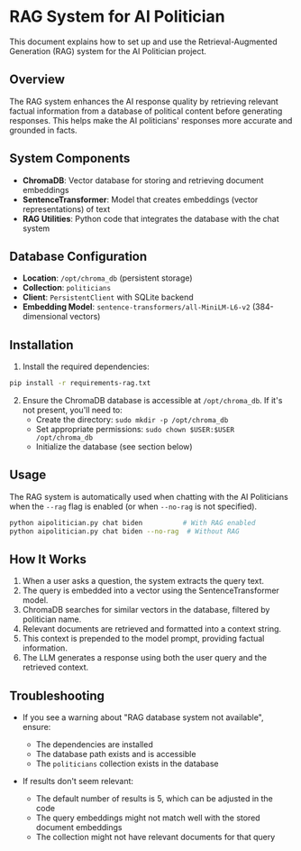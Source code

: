 # RAG System for AI Politician

This document explains how to set up and use the Retrieval-Augmented Generation (RAG) system for the AI Politician project.

## Overview

The RAG system enhances the AI response quality by retrieving relevant factual information from a database of political content before generating responses. This helps make the AI politicians' responses more accurate and grounded in facts.

## System Components

- **ChromaDB**: Vector database for storing and retrieving document embeddings
- **SentenceTransformer**: Model that creates embeddings (vector representations) of text
- **RAG Utilities**: Python code that integrates the database with the chat system

## Database Configuration

- **Location**: `/opt/chroma_db` (persistent storage)
- **Collection**: `politicians`
- **Client**: `PersistentClient` with SQLite backend
- **Embedding Model**: `sentence-transformers/all-MiniLM-L6-v2` (384-dimensional vectors)

## Installation

1. Install the required dependencies:

```bash
pip install -r requirements-rag.txt
```

2. Ensure the ChromaDB database is accessible at `/opt/chroma_db`. If it's not present, you'll need to:
   - Create the directory: `sudo mkdir -p /opt/chroma_db`
   - Set appropriate permissions: `sudo chown $USER:$USER /opt/chroma_db`
   - Initialize the database (see section below)

## Usage

The RAG system is automatically used when chatting with the AI Politicians when the `--rag` flag is enabled (or when `--no-rag` is not specified).

```bash
python aipolitician.py chat biden          # With RAG enabled
python aipolitician.py chat biden --no-rag  # Without RAG
```

## How It Works

1. When a user asks a question, the system extracts the query text.
2. The query is embedded into a vector using the SentenceTransformer model.
3. ChromaDB searches for similar vectors in the database, filtered by politician name.
4. Relevant documents are retrieved and formatted into a context string.
5. This context is prepended to the model prompt, providing factual information.
6. The LLM generates a response using both the user query and the retrieved context.

## Troubleshooting

- If you see a warning about "RAG database system not available", ensure:
  - The dependencies are installed
  - The database path exists and is accessible
  - The `politicians` collection exists in the database

- If results don't seem relevant:
  - The default number of results is 5, which can be adjusted in the code
  - The query embeddings might not match well with the stored document embeddings
  - The collection might not have relevant documents for that query 
